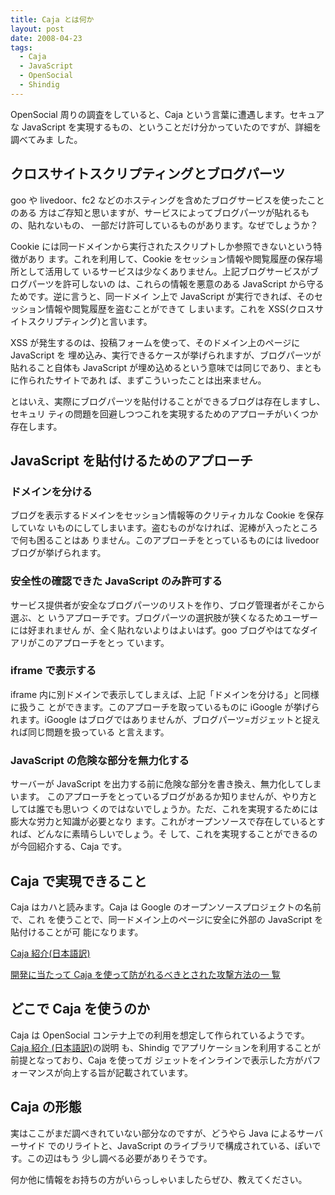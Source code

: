 ```yaml
---
title: Caja とは何か
layout: post
date: 2008-04-23
tags:
  - Caja
  - JavaScript
  - OpenSocial
  - Shindig
---
```


OpenSocial 周りの調査をしていると、Caja という言葉に遭遇します。セキュアな
JavaScript を実現するもの、ということだけ分かっていたのですが、詳細を調べてみま
した。

## クロスサイトスクリプティングとブログパーツ

goo や livedoor、fc2 などのホスティングを含めたブログサービスを使ったことのある
方はご存知と思いますが、サービスによってブログパーツが貼れるもの、貼れないもの、
一部だけ許可しているものがあります。なぜでしょうか？

Cookie には同一ドメインから実行されたスクリプトしか参照できないという特徴があり
ます。これを利用して、Cookie をセッション情報や閲覧履歴の保存場所として活用して
いるサービスは少なくありません。上記ブログサービスがブログパーツを許可しないの
は、これらの情報を悪意のある JavaScript から守るためです。逆に言うと、同一ドメイ
ン上で JavaScript が実行できれば、そのセッション情報や閲覧履歴を盗むことができて
しまいます。これを XSS(クロスサイトスクリプティング)と言います。

XSS が発生するのは、投稿フォームを使って、そのドメイン上のページに JavaScript を
埋め込み、実行できるケースが挙げられますが、ブログパーツが貼れること自体も
JavaScript が埋め込めるという意味では同じであり、まともに作られたサイトであれ
ば、まずこういったことは出来ません。

とはいえ、実際にブログパーツを貼付けることができるブログは存在しますし、セキュリ
ティの問題を回避しつつこれを実現するためのアプローチがいくつか存在します。

## JavaScript を貼付けるためのアプローチ

### ドメインを分ける

ブログを表示するドメインをセッション情報等のクリティカルな Cookie を保存していな
いものにしてしまいます。盗むものがなければ、泥棒が入ったところで何も困ることはあ
りません。このアプローチをとっているものには livedoor ブログが挙げられます。

### 安全性の確認できた JavaScript のみ許可する

サービス提供者が安全なブログパーツのリストを作り、ブログ管理者がそこから選ぶ、と
いうアプローチです。ブログパーツの選択肢が狭くなるためユーザーには好まれません
が、全く貼れないよりはよいはず。goo ブログやはてなダイアリがこのアプローチをとっ
ています。

### iframe で表示する

iframe 内に別ドメインで表示してしまえば、上記「ドメインを分ける」と同様に扱うこ
とができます。このアプローチを取っているものに iGoogle が挙げられます。iGoogle
はブログではありませんが、ブログパーツ=ガジェットと捉えれば同じ問題を扱っている
と言えます。

### JavaScript の危険な部分を無力化する

サーバーが JavaScript を出力する前に危険な部分を書き換え、無力化してしまいます。
このアプローチをとっているブログがあるか知りませんが、やり方としては誰でも思いつ
くのではないでしょうか。ただ、これを実現するためには膨大な労力と知識が必要となり
ます。これがオープンソースで存在しているとすれば、どんなに素晴らしいでしょう。そ
して、これを実現することができるのが今回紹介する、Caja です。

## Caja で実現できること

Caja はカハと読みます。Caja は Google のオープンソースプロジェクトの名前で、これ
を使うことで、同一ドメイン上のページに安全に外部の JavaScript を貼付けることが可
能になります。

[Caja 紹介(日本語訳)](http://devlog.agektmr.com/wiki/index.php?JavaScript%2FCaja)

[開発に当たって Caja を使って防がれるべきとされた攻撃方法の一
覧](http://code.google.com/p/google-caja/wiki/AttackVectors)

## どこで Caja を使うのか

Caja は OpenSocial コンテナ上での利用を想定して作られているようです。[Caja 紹介
(日本語訳)](http://devlog.agektmr.com/wiki/index.php?JavaScript%2FCaja)の説明
も、Shindig でアプリケーションを利用することが前提となっており、Caja を使ってガ
ジェットをインラインで表示した方がパフォーマンスが向上する旨が記載されています。

## Caja の形態

実はここがまだ調べきれていない部分なのですが、どうやら Java によるサーバーサイド
でのリライトと、JavaScript のライブラリで構成されている、ぽいです。この辺はもう
少し調べる必要がありそうです。

何か他に情報をお持ちの方がいらっしゃいましたらぜひ、教えてください。
